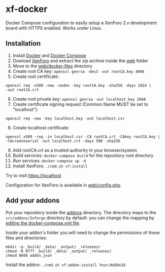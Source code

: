 # xf-docker

Docker Compose configuration to easily setup a XenForo 2.x development board
with HTTPS enabled. Works under Linux.

## Installation

1. Install [Docker](https://docs.docker.com/get-docker/)
and [Docker Compose](https://docs.docker.com/compose/install/)
2. Dowload [XenForo](https://xenforo.com/) and extract the zip archive inside
the [web](web) folder
3. Move to the [web/docker-files](web/docker-files) directory
4. Create root CA key: `openssl genrsa -des3 -out rootCA.key 4096`
5. Create root certificate:
```
openssl req -x509 -new -nodes -key rootCA.key -sha256 -days 1024 \
-out rootCA.crt
```
6. Create root private key: `openssl genrsa -out localhost.key 2048`
7. Create certificate signing request (Common Name MUST be set to "localhost"):
```
openssl req -new -key localhost.key -out localhost.csr
```
8. Create localhost certificate:
```
openssl x509 -req -in localhost.csr -CA rootCA.crt -CAkey rootCA.key \
-CAcreateserial -out localhost.crt -days 500 -sha256
```
9. Add rootCA.crt as a trusted authority in your browser/system
10. Build services: `docker-compose build` for the repository root directory
11. Run services: `docker-compose up -d`
12. Install XenForo: `./cmd.sh xf:install`

Try to visit [https://localhost](https://localhost)

Configuration for XenForo is available in [web/config.php](web/config.php).

## Add your addons

Put your repository inside the [addons](addons) directory. The directory maps to
the `src/addons/Inforge` directory by default: you can change the mapping by
[editing the docker-compose.yml file](https://github.com/InforgeNet/xf-docker/blob/master/docker-compose.yml#L14).

Inside your addon's folder you will need to change the permissions of these
files and directories:
```
mkdir -p _build/ _data/ _output/ _releases/
chmod -R 0777 _build/ _data/ _output/ _releases/
chmod 0666 addon.json
```

Install the addon: `./cmd.sh xf:addon-install Your/AddOnId`
